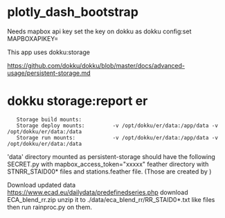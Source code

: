 # plotly_dash_bootstrap
 
Needs mapbox api key set the key on dokku as
 dokku config:set <appname> MAPBOXAPIKEY=<key>
 
 
This app uses dokku:storage 

https://github.com/dokku/dokku/blob/master/docs/advanced-usage/persistent-storage.md
# dokku storage:report er
       Storage build mounts:
       Storage deploy mounts:         -v /opt/dokku/er/data:/app/data -v /opt/dokku/er/data:/data
       Storage run mounts:            -v /opt/dokku/er/data:/app/data -v /opt/dokku/er/data:/data


'data' directory mounted as persistent-storage should have the following 
SECRET.py with mapbox_access_token="xxxxx"
feather directory with STNRR_STAID00* files and stations.feather file. 
(Those are created by )

Download  updated data
https://www.ecad.eu/dailydata/predefinedseries.php 
 download ECA_blend_rr.zip
 unzip it to ./data/eca_blend_rr/RR_STAID0*.txt  like files
 then run rainproc.py on them. 

 
